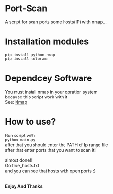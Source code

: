 # Port-Scan
A script for scan ports some hosts(IP) with nmap...


# Installation modules
`pip install python-nmap` <br/>
`pip install colorama`

# Dependcey Software
You must install nmap in your opration system <br/>
because this script work with it <br/>
See: [Nmap](https://www.nmap.org)

# How to use?
Run script with <br/>
`python main.py` <br/>
after that you should enter the PATH of Ip range file <br/>
after that enter ports that you want to scan it! <br/>
<br/>
almost done!! <br/>
Go true_hosts.txt <br/>
and you can see that hosts with open ports :) <br/>
<br/>
<br/>
**Enjoy And Thanks**
